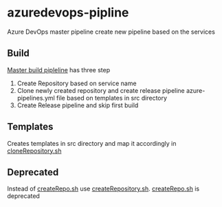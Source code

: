# azuredevops-pipline

Azure DevOps master pipeline create new pipeline based on the services

## Build

[Master build pipleline](./build.yml) has three step

1. Create Repository based on service name
2. Clone newly created repository and create release pipeline azure-pipelines.yml file based on templates in src directory
3. Create Release pipeline and skip first build

## Templates
Creates templates in src directory and map it accordingly in [cloneRepository.sh](./cloneRepository.sh) 

## Deprecated
Instead of [createRepo.sh](./createRepo.sh) use [createRepository.sh](./createRepository.sh).  [createRepo.sh](./createRepo.sh) is deprecated 